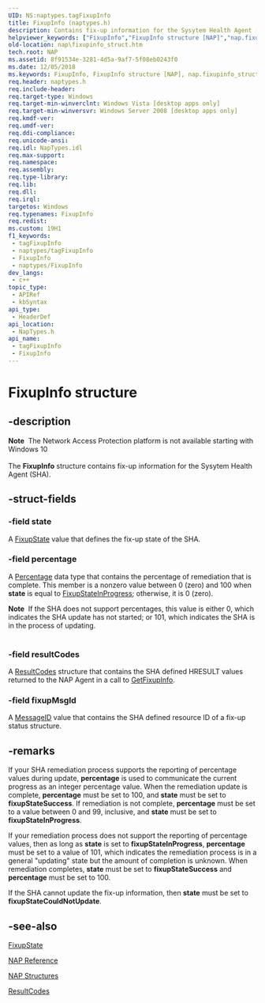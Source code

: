 ```yaml
---
UID: NS:naptypes.tagFixupInfo
title: FixupInfo (naptypes.h)
description: Contains fix-up information for the Sysytem Health Agent (SHA).
helpviewer_keywords: ["FixupInfo","FixupInfo structure [NAP]","nap.fixupinfo_struct","naptypes/FixupInfo"]
old-location: nap\fixupinfo_struct.htm
tech.root: NAP
ms.assetid: 8f91534e-3281-4d5a-9af7-5f08eb0243f0
ms.date: 12/05/2018
ms.keywords: FixupInfo, FixupInfo structure [NAP], nap.fixupinfo_struct, naptypes/FixupInfo
req.header: naptypes.h
req.include-header: 
req.target-type: Windows
req.target-min-winverclnt: Windows Vista [desktop apps only]
req.target-min-winversvr: Windows Server 2008 [desktop apps only]
req.kmdf-ver: 
req.umdf-ver: 
req.ddi-compliance: 
req.unicode-ansi: 
req.idl: NapTypes.idl
req.max-support: 
req.namespace: 
req.assembly: 
req.type-library: 
req.lib: 
req.dll: 
req.irql: 
targetos: Windows
req.typenames: FixupInfo
req.redist: 
ms.custom: 19H1
f1_keywords:
 - tagFixupInfo
 - naptypes/tagFixupInfo
 - FixupInfo
 - naptypes/FixupInfo
dev_langs:
 - c++
topic_type:
 - APIRef
 - kbSyntax
api_type:
 - HeaderDef
api_location:
 - NapTypes.h
api_name:
 - tagFixupInfo
 - FixupInfo
---
```


# FixupInfo structure


## -description

<div class="alert"><b>Note</b>  The Network Access Protection platform is not available starting with Windows 10</div><div> </div>The <b>FixupInfo</b> structure contains fix-up information for the Sysytem Health Agent (SHA).

## -struct-fields

### -field state

A <a href="/windows/desktop/api/naptypes/ne-naptypes-fixupstate">FixupState</a> value that defines the fix-up state of the SHA.

### -field percentage

A <a href="/windows/desktop/NAP/nap-datatypes">Percentage</a> data type that contains the percentage of remediation that is complete. This member is a nonzero value between 0 (zero) and 100 when <b>state</b> is equal to <a href="/windows/desktop/api/naptypes/ne-naptypes-fixupstate">FixupStateInProgress</a>; otherwise, it is 0 (zero).

<div class="alert"><b>Note</b>  If the SHA does not support percentages, this value is either 0, which indicates the SHA update has not started; or 101, which indicates the SHA is in the process of updating.</div>
<div> </div>

### -field resultCodes

A <a href="/windows/desktop/api/naptypes/ns-naptypes-resultcodes">ResultCodes</a> structure that contains the SHA defined HRESULT values returned to the NAP Agent in a call to <a href="/windows/desktop/NAP/inapsystemhealthagentcallback-getfixupinfo-method">GetFixupInfo</a>.

### -field fixupMsgId

A <a href="/windows/desktop/NAP/nap-datatypes">MessageID</a> value that contains the SHA defined resource ID of a fix-up status structure.

## -remarks

If your SHA remediation process supports the reporting of percentage values during update, <b>percentage</b> is used to communicate the current progress as an integer percentage value. When the remediation update is complete, <b>percentage</b> must be set to 100, and <b>state</b> must be set to <b>fixupStateSuccess</b>. If remediation is not complete, <b>percentage</b> must be set to a value between 0 and 99, inclusive, and <b>state</b> must be set to <b>fixupStateInProgress</b>.

If your remediation process does not support the reporting of percentage values, then as long as <b>state</b> is set to <b>fixupStateInProgress</b>, <b>percentage</b> must be set to a value of 101, which indicates the remediation process is in a general "updating" state but the amount of completion is unknown. When remediation completes, <b>state</b> must be set to <b>fixupStateSuccess</b> and <b>percentage</b> must be set to 100.

If the SHA cannot update the fix-up information, then <b>state</b> must be set to <b>fixupStateCouldNotUpdate</b>.

## -see-also

<a href="/windows/desktop/api/naptypes/ne-naptypes-fixupstate">FixupState</a>



<a href="/windows/desktop/NAP/nap-reference">NAP Reference</a>



<a href="/windows/desktop/NAP/nap-structures">NAP Structures</a>



<a href="/windows/desktop/api/naptypes/ns-naptypes-resultcodes">ResultCodes</a>

